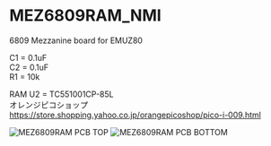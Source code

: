 # MEZ6809RAM_NMI
6809 Mezzanine board for EMUZ80

C1 = 0.1uF  
C2 = 0.1uF  
R1 = 10k

RAM U2 = TC551001CP-85L  
オレンジピコショップ  
https://store.shopping.yahoo.co.jp/orangepicoshop/pico-i-009.html

![MEZ6809RAM PCB TOP](https://github.com/satoshiokue/MEZ6809RAM_NMI/blob/main/MEZ6809RAMI_top.jpg)
![MEZ6809RAM PCB BOTTOM](https://github.com/satoshiokue/MEZ6809RAM_NMI/blob/main/MEZ6809RAMI_bottom.jpg)
